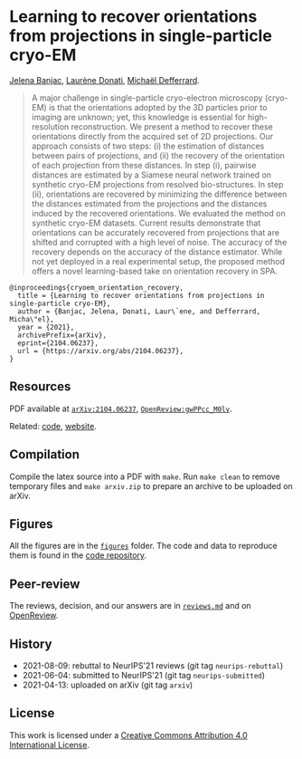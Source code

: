 # Learning to recover orientations from projections in single-particle cryo-EM

[Jelena Banjac](https://jelenabanjac.com),
[Laurène Donati](https://people.epfl.ch/laurene.donati),
[Michaël Defferrard](https://deff.ch/).

> A major challenge in single-particle cryo-electron microscopy (cryo-EM) is that the orientations adopted by the 3D particles prior to imaging are unknown; yet, this knowledge is essential for high-resolution reconstruction.
> We present a method to recover these orientations directly from the acquired set of 2D projections.
> Our approach consists of two steps: (i) the estimation of distances between pairs of projections, and (ii) the recovery of the orientation of each projection from these distances.
> In step (i), pairwise distances are estimated by a Siamese neural network trained on synthetic cryo-EM projections from resolved bio-structures.
> In step (ii), orientations are recovered by minimizing the difference between the distances estimated from the projections and the distances induced by the recovered orientations.
> We evaluated the method on synthetic cryo-EM datasets.
> Current results demonstrate that orientations can be accurately recovered from projections that are shifted and corrupted with a high level of noise.
> The accuracy of the recovery depends on the accuracy of the distance estimator.
> While not yet deployed in a real experimental setup, the proposed method offers a novel learning-based take on orientation recovery in SPA.

```
@inproceedings{cryoem_orientation_recovery,
  title = {Learning to recover orientations from projections in single-particle cryo-EM},
  author = {Banjac, Jelena, Donati, Laur\`ene, and Defferrard, Micha\"el},
  year = {2021},
  archivePrefix={arXiv},
  eprint={2104.06237},
  url = {https://arxiv.org/abs/2104.06237},
}
```

## Resources

PDF available at [`arXiv:2104.06237`][arXiv], [`OpenReview:gwPPcc_M0lv`][OpenReview].

Related: [code], [website].

[arXiv]: https://arxiv.org/abs/2104.06237
[OpenReview]: https://openreview.net/forum?id=gwPPcc_M0lv
[code]: https://github.com/JelenaBanjac/protein-reconstruction
[website]: https://jelenabanjac.com/protein-reconstruction

## Compilation

Compile the latex source into a PDF with `make`.
Run `make clean` to remove temporary files and `make arxiv.zip` to prepare an archive to be uploaded on arXiv.

## Figures

All the figures are in the [`figures`](figures/) folder.
The code and data to reproduce them is found in the [code repository][code].

## Peer-review

The reviews, decision, and our answers are in [`reviews.md`](reviews.md) and on [OpenReview].

## History

* 2021-08-09: rebuttal to NeurIPS'21 reviews (git tag `neurips-rebuttal`)
* 2021-06-04: submitted to NeurIPS'21 (git tag `neurips-submitted`)
* 2021-04-13: uploaded on arXiv (git tag `arxiv`)

## License

This work is licensed under a [Creative Commons Attribution 4.0 International License](https://creativecommons.org/licenses/by/4.0/).
